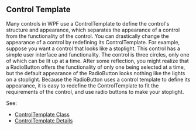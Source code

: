 ## Control Template
Many controls in WPF use a ControlTemplate to define the control's structure and appearance, which separates the appearance of a control 
from the functionality of the control. You can drastically change the appearance of a control by redefining its ControlTemplate.
For example, suppose you want a control that looks like a stoplight. This control has a simple user interface and functionality. 
The control is three circles, only one of which can be lit up at a time. After some reflection, you might realize that 
a RadioButton offers the functionality of only one being selected at a time, but the default appearance of the RadioButton looks 
nothing like the lights on a stoplight. Because the RadioButton uses a control template to define its appearance, 
it is easy to redefine the ControlTemplate to fit the requirements of the control, and use radio buttons to make your stoplight.

See: 
* [ControlTemplate Class](https://docs.microsoft.com/en-us/dotnet/api/system.windows.controls.controltemplate)
* [ControlTemplate Details](http://www.wpftutorial.net/templates.html)
